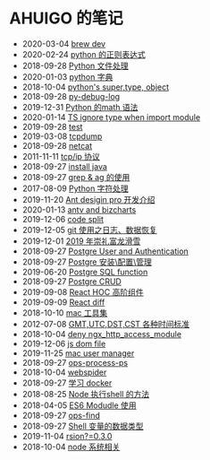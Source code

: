 # AHUIGO 的笔记
- 2020-03-04 [brew dev](/b/mac/mac-brew-dev) 
- 2020-02-24 [python 的正则表达式](/b/py/py-str-regex) 
- 2018-09-28 [Python 文件处理](/b/py/py-file) 
- 2020-01-03 [python 字典](/b/py/py-var-dict) 
- 2018-10-04 [python's super,type, object](/b/py/py-obj-type-super) 
- 2018-09-28 [py-debug-log](/b/py/py-debug-log) 
- 2019-12-31 [Python 的math 语法](/b/py/math/py-math) 
- 2020-01-14 [TS ignore type when import module](/b/ria/ts/ts-ignore) 
- 2019-09-28 [test](/b/c/ops-benchmark) 
- 2019-03-08 [tcpdump](/b/net/net-tcpdump) 
- 2018-09-28 [netcat](/b/net/net-ncat) 
- 2011-11-11 [tcp/ip 协议](/b/net/net-tcpip) 
- 2018-09-27 [install java](/b/java/1.java-install) 
- 2018-09-27 [grep & ag 的使用](/b/c/shell-grep) 
- 2017-08-09 [Python 字符处理](/b/py/py-str) 
- 2019-11-20 [Ant desigin pro 开发介绍](/b/ria/umi/0.umi-share) 
- 2020-01-13 [antv and bizcharts](/b/ria/chart-antv) 
- 2019-12-06 [code split](/b/webpack/12.webpack-codesplit-and-lazy) 
- 2019-12-05 [git 使用之日志、数据恢复](/b/git/git-log) 
- 2019-12-01 [2019 年崇礼富龙滑雪](/b/life/ski) 
- 2018-09-27 [Postgre User and Authentication](/b/db/pg-ddl-user) 
- 2018-09-27 [Postgre 安装\配置\管理](/b/db/pg-ddl-install) 
- 2019-06-20 [Postgre SQL function](/b/db/pg-ddl-function) 
- 2018-09-27 [Postgre CRUD](/b/db/pg-crud) 
- 2019-09-08 [React HOC 高阶组件](/b/ria/react-com-hoc) 
- 2019-09-09 [React diff](/b/ria/react-diff) 
- 2018-10-10 [mac 工具集](/b/mac/mac-tool) 
- 2012-07-08 [GMT,UTC,DST,CST 各种时间标准](/b/c/shell-time) 
- 2018-10-04 [deny ngx_http_access_module](/b/nginx/nginx-location) 
- 2019-12-06 [js dom file](/b/ria/js-dom-file) 
- 2019-11-25 [mac user manager](/b/mac/mac-user) 
- 2018-09-27 [ops-process-ps](/b/c/ops-process-ps) 
- 2018-10-04 [webspider](/b/py/py-webspider) 
- 2018-09-27 [学习 docker](/b/arch/docker-) 
- 2018-08-25 [Node 执行shell 的方法](/b/ria/node-shell) 
- 2018-04-05 [ES6 Modudle 使用](/b/ria/js-module-es6) 
- 2018-09-27 [ops-find](/b/c/shell-find) 
- 2018-09-27 [Shell 变量的数据类型](/b/c/1.shell-var) 
- 2019-11-04 [rsion?=0.3.0](/b/arch/docker-makefile) 
- 2018-10-04 [node 系统相关](/b/ria/node-os) 
